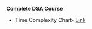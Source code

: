 **Complete DSA Course**

* Time Complexity Chart- [Link](https://miro.medium.com/v2/resize:fit:1100/format:webp/1*nk42coSk8TO8GOZdTZ6phA.png)

